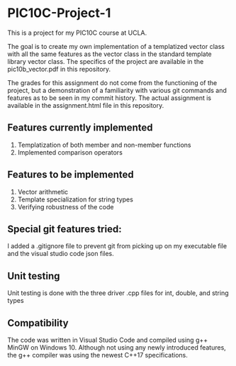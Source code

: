 # PIC10C-Project-1
This is a project for my PIC10C course at UCLA.

The goal is to create my own implementation of a templatized vector class with all the same features as the vector class in the standard template library vector class. The specifics of the project are available in the pic10b_vector.pdf in this repository.

The grades for this assignment do not come from the functioning of the project, but a demonstration of a familiarity with various git commands and features as to be seen in my commit history. The actual assignment is available in the assignment.html file in this repository.

## Features currently implemented
1. Templatization of both member and non-member functions
2. Implemented comparison operators

## Features to be implemented
1. Vector arithmetic
2. Template specialization for string types
3. Verifying robustness of the code

## Special git features tried:
I added a .gitignore file to prevent git from picking up on my executable file and the visual studio code json files.

## Unit testing
Unit testing is done with the three driver .cpp files for int, double, and string types

## Compatibility
The code was written in Visual Studio Code and compiled using g++ MinGW on Windows 10. Although not using any newly introduced features, the g++ compiler was using the newest C++17 specifications.
